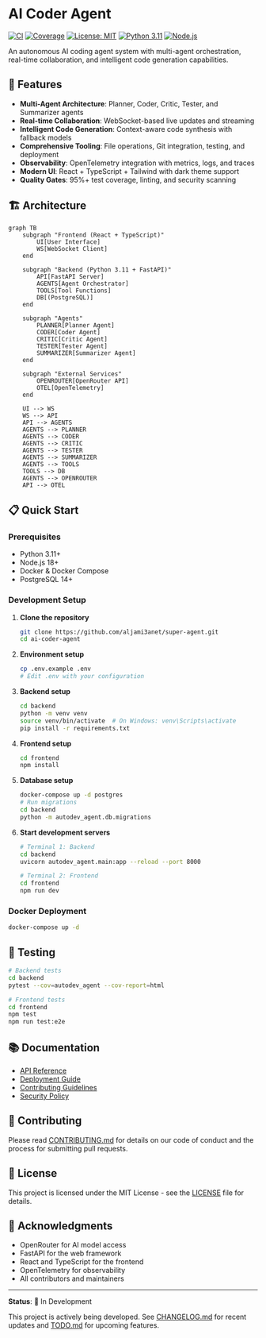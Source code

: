 # AI Coder Agent

[![CI](https://github.com/ai-coder-agent/ai-coder-agent/actions/workflows/ci.yml/badge.svg)](https://github.com/ai-coder-agent/ai-coder-agent/actions/workflows/ci.yml)
[![Coverage](https://codecov.io/gh/ai-coder-agent/ai-coder-agent/branch/main/graph/badge.svg)](https://codecov.io/gh/ai-coder-agent/ai-coder-agent)
[![License: MIT](https://img.shields.io/badge/License-MIT-yellow.svg)](https://opensource.org/licenses/MIT)
[![Python 3.11](https://img.shields.io/badge/python-3.11-blue.svg)](https://www.python.org/downloads/)
[![Node.js](https://img.shields.io/badge/node.js-18.x-green.svg)](https://nodejs.org/)

An autonomous AI coding agent system with multi-agent orchestration, real-time collaboration, and intelligent code generation capabilities.

## 🚀 Features

- **Multi-Agent Architecture**: Planner, Coder, Critic, Tester, and Summarizer agents
- **Real-time Collaboration**: WebSocket-based live updates and streaming
- **Intelligent Code Generation**: Context-aware code synthesis with fallback models
- **Comprehensive Tooling**: File operations, Git integration, testing, and deployment
- **Observability**: OpenTelemetry integration with metrics, logs, and traces
- **Modern UI**: React + TypeScript + Tailwind with dark theme support
- **Quality Gates**: 95%+ test coverage, linting, and security scanning

## 🏗️ Architecture

```mermaid
graph TB
    subgraph "Frontend (React + TypeScript)"
        UI[User Interface]
        WS[WebSocket Client]
    end
    
    subgraph "Backend (Python 3.11 + FastAPI)"
        API[FastAPI Server]
        AGENTS[Agent Orchestrator]
        TOOLS[Tool Functions]
        DB[(PostgreSQL)]
    end
    
    subgraph "Agents"
        PLANNER[Planner Agent]
        CODER[Coder Agent]
        CRITIC[Critic Agent]
        TESTER[Tester Agent]
        SUMMARIZER[Summarizer Agent]
    end
    
    subgraph "External Services"
        OPENROUTER[OpenRouter API]
        OTEL[OpenTelemetry]
    end
    
    UI --> WS
    WS --> API
    API --> AGENTS
    AGENTS --> PLANNER
    AGENTS --> CODER
    AGENTS --> CRITIC
    AGENTS --> TESTER
    AGENTS --> SUMMARIZER
    AGENTS --> TOOLS
    TOOLS --> DB
    AGENTS --> OPENROUTER
    API --> OTEL
```

## 📋 Quick Start

### Prerequisites

- Python 3.11+
- Node.js 18+
- Docker & Docker Compose
- PostgreSQL 14+

### Development Setup

1. **Clone the repository**
   ```bash
   git clone https://github.com/aljami3anet/super-agent.git
   cd ai-coder-agent
   ```

2. **Environment setup**
   ```bash
   cp .env.example .env
   # Edit .env with your configuration
   ```

3. **Backend setup**
   ```bash
   cd backend
   python -m venv venv
   source venv/bin/activate  # On Windows: venv\Scripts\activate
   pip install -r requirements.txt
   ```

4. **Frontend setup**
   ```bash
   cd frontend
   npm install
   ```

5. **Database setup**
   ```bash
   docker-compose up -d postgres
   # Run migrations
   cd backend
   python -m autodev_agent.db.migrations
   ```

6. **Start development servers**
   ```bash
   # Terminal 1: Backend
   cd backend
   uvicorn autodev_agent.main:app --reload --port 8000
   
   # Terminal 2: Frontend
   cd frontend
   npm run dev
   ```

### Docker Deployment

```bash
docker-compose up -d
```

## 🧪 Testing

```bash
# Backend tests
cd backend
pytest --cov=autodev_agent --cov-report=html

# Frontend tests
cd frontend
npm test
npm run test:e2e
```

## 📚 Documentation

- [API Reference](docs/api.md)
- [Deployment Guide](docs/deployment.md)
- [Contributing Guidelines](CONTRIBUTING.md)
- [Security Policy](SECURITY.md)

## 🤝 Contributing

Please read [CONTRIBUTING.md](CONTRIBUTING.md) for details on our code of conduct and the process for submitting pull requests.

## 📄 License

This project is licensed under the MIT License - see the [LICENSE](LICENSE) file for details.

## 🙏 Acknowledgments

- OpenRouter for AI model access
- FastAPI for the web framework
- React and TypeScript for the frontend
- OpenTelemetry for observability
- All contributors and maintainers

---

**Status**: 🚧 In Development

This project is actively being developed. See [CHANGELOG.md](CHANGELOG.md) for recent updates and [TODO.md](TODO.md) for upcoming features.

